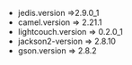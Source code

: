 * jedis.version =>2.9.0_1
* camel.version => 2.21.1
* lightcouch.version => 0.2.0_1 
* jackson2-version => 2.8.10 
* gson.version => 2.8.2